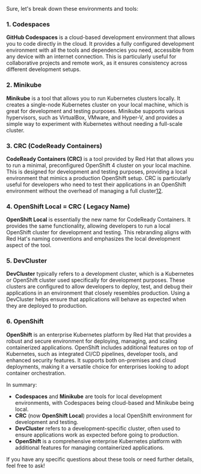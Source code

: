 Sure, let's break down these environments and tools:

### 1. **Codespaces**
**GitHub Codespaces** is a cloud-based development environment that allows you to code directly in the cloud. It provides a fully configured development environment with all the tools and dependencies you need, accessible from any device with an internet connection. This is particularly useful for collaborative projects and remote work, as it ensures consistency across different development setups.

### 2. **Minikube**
**Minikube** is a tool that allows you to run Kubernetes clusters locally. It creates a single-node Kubernetes cluster on your local machine, which is great for development and testing purposes. Minikube supports various hypervisors, such as VirtualBox, VMware, and Hyper-V, and provides a simple way to experiment with Kubernetes without needing a full-scale cluster.

### 3. **CRC (CodeReady Containers)**
**CodeReady Containers (CRC)** is a tool provided by Red Hat that allows you to run a minimal, preconfigured OpenShift 4 cluster on your local machine. This is designed for development and testing purposes, providing a local environment that mimics a production OpenShift setup. CRC is particularly useful for developers who need to test their applications in an OpenShift environment without the overhead of managing a full cluster[1](https://www.redhat.com/en/blog/codeready-containers)[2](https://www.unixarena.com/2022/03/openshift-4-x-single-node-cluster-setup-using-redhat-crc.html/).

### 4. **OpenShift Local** = CRC ( Legacy Name)
**OpenShift Local** is essentially the new name for CodeReady Containers. It provides the same functionality, allowing developers to run a local OpenShift cluster for development and testing. This rebranding aligns with Red Hat's naming conventions and emphasizes the local development aspect of the tool.

### 5. **DevCluster**
**DevCluster** typically refers to a development cluster, which is a Kubernetes or OpenShift cluster used specifically for development purposes. These clusters are configured to allow developers to deploy, test, and debug their applications in an environment that closely resembles production. Using a DevCluster helps ensure that applications will behave as expected when they are deployed to production.

### 6. **OpenShift**
**OpenShift** is an enterprise Kubernetes platform by Red Hat that provides a robust and secure environment for deploying, managing, and scaling containerized applications. OpenShift includes additional features on top of Kubernetes, such as integrated CI/CD pipelines, developer tools, and enhanced security features. It supports both on-premises and cloud deployments, making it a versatile choice for enterprises looking to adopt container orchestration.

In summary:
- **Codespaces** and **Minikube** are tools for local development environments, with Codespaces being cloud-based and Minikube being local.
- **CRC** (now **OpenShift Local**) provides a local OpenShift environment for development and testing.
- **DevCluster** refers to a development-specific cluster, often used to ensure applications work as expected before going to production.
- **OpenShift** is a comprehensive enterprise Kubernetes platform with additional features for managing containerized applications.

If you have any specific questions about these tools or need further details, feel free to ask!